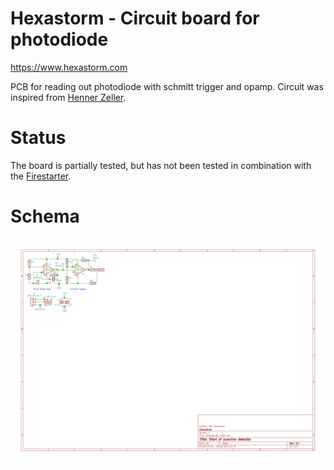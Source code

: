 Hexastorm - Circuit board for photodiode
========================================

https://www.hexastorm.com

PCB for reading out photodiode with schmitt trigger and opamp.
Circuit was inspired from [Henner Zeller](https://github/hzeller/ldgraphy/tree/master/pcb/cape).

# Status

The board is partially tested, but has not been tested in combination with the [Firestarter](https://github.com/hstarmans/firestarter).

# Schema

![](/images/photodiode_cape.svg)

